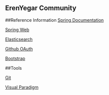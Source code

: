 ## ErenYegar Community

##Reference Information
[Spring Documentation](https://spring.io/guides)

[Spring Web](https://spring.io/guides/gs/serving-web-content/)

[Elasticsearch](https://elasticsearch.cn/)

[Github OAuth](https://developer.github.com/apps/building-github-apps/creating-a-github-app/)

[Bootstrap](https://v3.bootcss.com/getting-started/)

##Tools

[Git](https://git-scm.com/download)

[Visual Paradigm](https://www.visual-paradigm.com)
